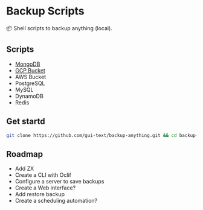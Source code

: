 # Backup Scripts

📦 Shell scripts to backup anything (local).

## Scripts

- [MongoDB](./atlas-mongodb/README.md)
- [GCP Bucket](gcp-bucket/README.md)
- AWS Bucket
- PostgreSQL
- MySQL
- DynamoDB
- Redis

## Get startd

```bash
git clone https://github.com/gui-text/backup-anything.git && cd backup-anything
```

## Roadmap

- Add ZX
- Create a CLI with Oclif
- Configure a server to save backups
- Create a Web interface?
- Add restore backup
- Create a scheduling automation?
